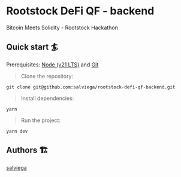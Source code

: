 # Rootstock DeFi QF - backend

Bitcoin Meets Solidity - Rootstock Hackathon

## Quick start 🏄

Prerequisites: [Node (v21 LTS)](https://nodejs.org/en/download/) and [Git](https://git-scm.com/downloads)

> Clone the repository:

```
git clone git@github.com:salviega/rootstock-defi-qf-backend.git
```

> Install dependencies:

```
yarn
```

> Run the project:

```
yarn dev
```

## Authors 🏗

[salviega](https://github.com/salviega)

